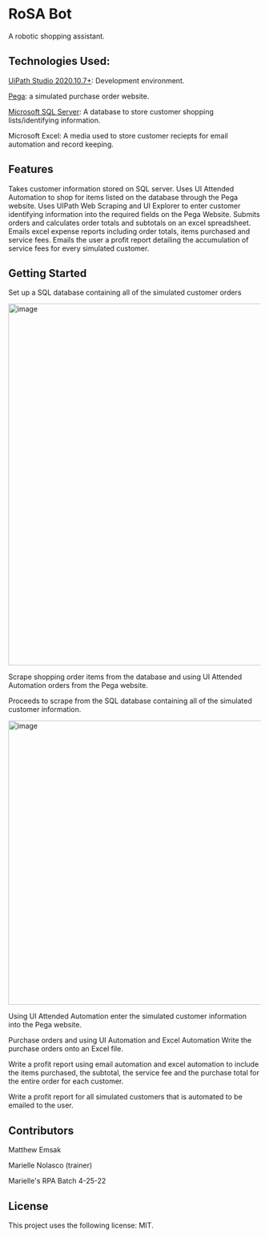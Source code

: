 
# <strong>RoSA Bot</strong>

A robotic shopping assistant.

## <strong>Technologies Used:</strong>

[UiPath Studio 2020.10.7+](https://www.uipath.com/product/studio): Development environment.

[Pega](https://training.openspan.com/login): a simulated purchase order website.

[Microsoft SQL Server](https://www.microsoft.com/en-us/sql-server/sql-server-downloads): A database to store customer shopping lists/identifying information.

Microsoft Excel: A media used to store customer reciepts for email automation and record keeping.

## <strong>Features</Strong>

Takes customer information stored on SQL server.
Uses UI Attended Automation to shop for items listed on the database through the Pega website.
Uses UIPath Web Scraping and UI Explorer to enter customer identifying information into the required fields on the Pega Website.
Submits orders and calculates order totals and subtotals on an excel spreadsheet.
Emails excel expense reports including order totals, items purchased and service fees.
Emails the user a profit report detailing the accumulation of service fees for every simulated customer.

## <strong>Getting Started</strong>

Set up a SQL database containing all of the simulated customer orders

![]()<img width="723" alt="image" src="https://user-images.githubusercontent.com/104387212/174142399-2b04dd51-7e14-4e78-aa12-be581b698770.png">

Scrape shopping order items from the database and using UI Attended Automation orders from the Pega website.

Proceeds to scrape from the SQL database containing all of the simulated customer information.

![]()<img width="568" alt="image" src="https://user-images.githubusercontent.com/104387212/174142675-bbfc06bd-1685-4c81-9958-5623457c679a.png">

Using UI Attended Automation enter the simulated customer information into the Pega website.

Purchase orders and using UI Automation and Excel Automation Write the purchase orders onto an Excel file.

Write a profit report using email automation and excel automation to include the items purchased, the subtotal, the service fee and the purchase total for the entire order for each customer.

Write a profit report for all simulated customers that is automated to be emailed to the user.

## <strong>Contributors</strong>

Matthew Emsak

Marielle Nolasco (trainer)

Marielle's RPA Batch 4-25-22

## <strong>License</strong>

This project uses the following license: MIT.
